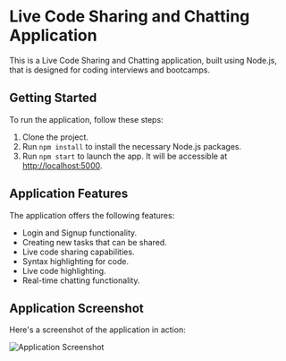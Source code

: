 # Live Code Sharing and Chatting Application

This is a Live Code Sharing and Chatting application, built using Node.js, that is designed for coding interviews and bootcamps.

## Getting Started

To run the application, follow these steps:

1. Clone the project.
2. Run `npm install` to install the necessary Node.js packages.
3. Run `npm start` to launch the app. It will be accessible at [http://localhost:5000](http://localhost:5000).

## Application Features

The application offers the following features:

- Login and Signup functionality.
- Creating new tasks that can be shared.
- Live code sharing capabilities.
- Syntax highlighting for code.
- Live code highlighting.
- Real-time chatting functionality.

## Application Screenshot

Here's a screenshot of the application in action:

![Application Screenshot](../realtime-editor/ReadMe_ss/Screenshot%20(832).png)